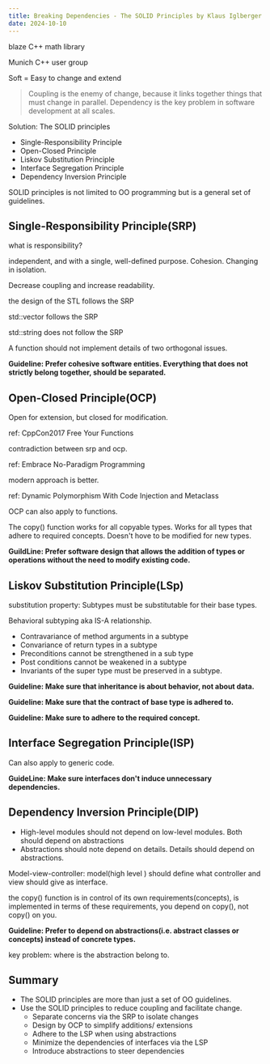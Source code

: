```yaml
---
title: Breaking Dependencies - The SOLID Principles by Klaus Iglberger
date: 2024-10-10
---
```


blaze C++ math library

Munich C++ user group

Soft = Easy to change and extend

> Coupling is the enemy of change, because it links together things that must change in parallel.
> Dependency is the key problem in software development at all scales.

Solution: The SOLID principles

- Single-Responsibility Principle
- Open-Closed Principle
- Liskov Substitution Principle
- Interface Segregation Principle
- Dependency Inversion Principle

SOLID principles is not limited to OO programming but is a general set of guidelines.

## Single-Responsibility Principle(SRP)

what is responsibility?

independent, and with a single, well-defined purpose. Cohesion. Changing in isolation.

Decrease coupling and increase readability.

the design of the STL follows the SRP

std::vector follows the SRP

std::string does not follow the SRP

A function should not implement details of two orthogonal issues.

**Guideline: Prefer cohesive software entities. Everything that does not strictly belong together, should be separated.**

## Open-Closed Principle(OCP)

Open for extension, but closed for modification.

ref: CppCon2017 Free Your Functions

contradiction between srp and ocp.

ref: Embrace No-Paradigm Programming

modern approach is better.

ref: Dynamic Polymorphism With Code Injection and Metaclass

OCP can also apply to functions.

The copy() function works for all copyable types. Works for all types that adhere to required concepts. Doesn't hove to be modified for new types.

**GuildLine: Prefer software design that allows the addition of types or operations without the need to modify existing code.**

## Liskov Substitution Principle(LSp)

substitution property: Subtypes must be substitutable for their base types.

Behavioral subtyping aka IS-A relationship.

- Contravariance of method arguments in a subtype
- Convariance of return types in a subtype
- Preconditions cannot be strengthened in a sub type
- Post conditions cannot be weakened in a subtype
- Invariants of the super type must be preserved in a subtype.

**Guideline: Make sure that inheritance is about behavior, not about data.**

**Guideline: Make sure that the contract of base type is adhered to.**

**Guideline: Make sure to adhere to the required concept.**

## Interface Segregation Principle(ISP)

Can also apply to generic code.

**GuideLine: Make sure interfaces don't induce unnecessary dependencies.**

## Dependency Inversion Principle(DIP)

- High-level modules should not depend on low-level modules. Both should depend on abstractions
- Abstractions should note depend on details. Details should depend on abstractions.

Model-view-controller: model(high level ) should define what controller and view should give as interface.

the copy() function is in control of its own requirements(concepts), is implemented in terms of these requirements, you depend on copy(), not copy() on you.

**Guideline: Prefer to depend on abstractions(i.e. abstract classes or concepts) instead of concrete types.**

key problem: where is the abstraction belong to.

## Summary

- The SOLID principles are more than just a set of OO guidelines.
- Use the SOLID principles to reduce coupling and facilitate change.
  - Separate concerns via the SRP to isolate changes
  - Design by OCP to simplify additions/ extensions
  - Adhere to the LSP when using abstractions
  - Minimize the dependencies of interfaces via the LSP
  - Introduce abstractions to steer dependencies
